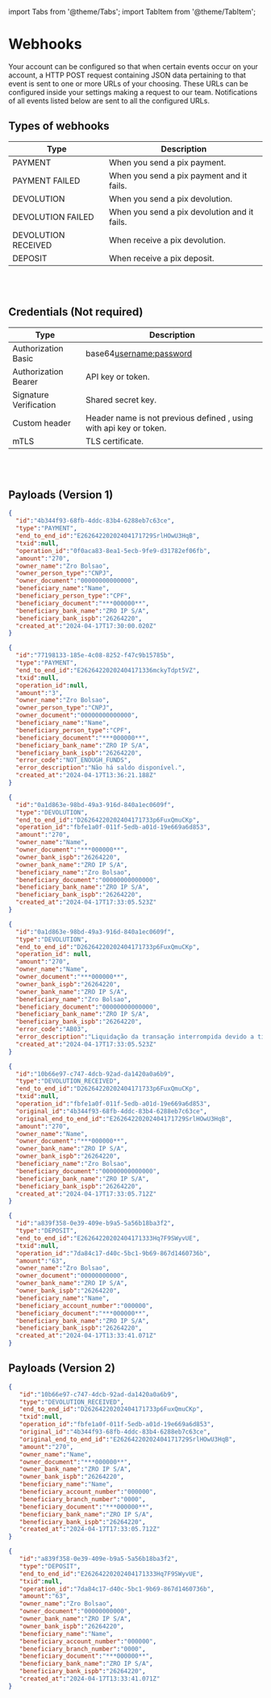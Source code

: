import Tabs from '@theme/Tabs';
import TabItem from '@theme/TabItem';

# Webhooks

Your account can be configured so that when certain events occur on your account, a HTTP POST request containing JSON data pertaining to that event is sent to one or more URLs of your choosing. These URLs can be configured inside your settings making a request to our team. Notifications of all events listed below are sent to all the configured URLs.
<br />

## Types of webhooks

| Type               | Description                                      |
| -------------------|  ------------------------------------------------|
| PAYMENT            | When you send a pix payment.                     |
| PAYMENT FAILED     | When you send a pix payment and it fails.        |
| DEVOLUTION         | When you send a pix devolution.                  |
| DEVOLUTION FAILED  | When you send a pix devolution and it fails.     |
| DEVOLUTION RECEIVED| When receive a pix devolution.                   |
| DEPOSIT            | When receive a pix deposit.                      |
<br /><br />

## Credentials (Not required)

| Type                   | Description                                                       |
|------------------------|-------------------------------------------------------------------|
| Authorization Basic    | base64<username:password>                                         |
| Authorization Bearer   | API key or token.                                                 |
| Signature Verification | Shared secret key.                                                | 
| Custom header          | Header name is not previous defined , using with api key or token.|
| mTLS                   | TLS certificate.                                                  |
<br /><br />

## Payloads (Version 1)
<Tabs>
  <TabItem value="Payment">

```json
{
  "id":"4b344f93-68fb-4ddc-83b4-6288eb7c63ce",
  "type":"PAYMENT",
  "end_to_end_id":"E26264220202404171729SrlHOwU3HqB",
  "txid":null,
  "operation_id":"0f0aca83-8ea1-5ecb-9fe9-d31782ef06fb",
  "amount":"270",
  "owner_name":"Zro Bolsao",
  "owner_person_type":"CNPJ",
  "owner_document":"00000000000000",
  "beneficiary_name":"Name",
  "beneficiary_person_type":"CPF",
  "beneficiary_document":"***000000**",
  "beneficiary_bank_name":"ZRO IP S/A",
  "beneficiary_bank_ispb":"26264220",
  "created_at":"2024-04-17T17:30:00.020Z"
}
```

  </TabItem>
  <TabItem value="Payment Failed">

```json
{
  "id":"77198133-185e-4c08-8252-f47c9b15785b",
  "type":"PAYMENT",
  "end_to_end_id":"E26264220202404171336mckyTdpt5VZ",
  "txid":null,
  "operation_id":null,
  "amount":"3",
  "owner_name":"Zro Bolsao",
  "owner_person_type":"CNPJ",
  "owner_document":"00000000000000",
  "beneficiary_name":"Name",
  "beneficiary_person_type":"CPF",
  "beneficiary_document":"***000000**",
  "beneficiary_bank_name":"ZRO IP S/A",
  "beneficiary_bank_ispb":"26264220",
  "error_code":"NOT_ENOUGH_FUNDS",
  "error_description":"Não há saldo disponível.",
  "created_at":"2024-04-17T13:36:21.188Z"
}
```

  </TabItem>
  <TabItem value="Devolution">

```json
{
  "id":"0a1d863e-98bd-49a3-916d-840a1ec0609f",
  "type":"DEVOLUTION",
  "end_to_end_id":"D26264220202404171733p6FuxQmuCKp",
  "operation_id":"fbfe1a0f-011f-5edb-a01d-19e669a6d853",
  "amount":"270",
  "owner_name":"Name",
  "owner_document":"***000000**",
  "owner_bank_ispb":"26264220",
  "owner_bank_name":"ZRO IP S/A",
  "beneficiary_name":"Zro Bolsao",
  "beneficiary_document":"00000000000000",
  "beneficiary_bank_name":"ZRO IP S/A",
  "beneficiary_bank_ispb":"26264220",
  "created_at":"2024-04-17T17:33:05.523Z"
}
```

  </TabItem>
  <TabItem value="Devolution Failed">

```json
{
  "id":"0a1d863e-98bd-49a3-916d-840a1ec0609f",
  "type":"DEVOLUTION",
  "end_to_end_id":"D26264220202404171733p6FuxQmuCKp",
  "operation_id": null,
  "amount":"270",
  "owner_name":"Name",
  "owner_document":"***000000**",
  "owner_bank_ispb":"26264220",
  "owner_bank_name":"ZRO IP S/A",
  "beneficiary_name":"Zro Bolsao",
  "beneficiary_document":"00000000000000",
  "beneficiary_bank_name":"ZRO IP S/A",
  "beneficiary_bank_ispb":"26264220",
  "error_code":"AB03",
  "error_description":"Liquidação da transação interrompida devido a timeout no SPI.",
  "created_at":"2024-04-17T17:33:05.523Z"
}
```

  </TabItem>
  <TabItem value="Devolution Received">

```json
{
  "id":"10b66e97-c747-4dcb-92ad-da1420a0a6b9",
  "type":"DEVOLUTION_RECEIVED",
  "end_to_end_id":"D26264220202404171733p6FuxQmuCKp",
  "txid":null,
  "operation_id":"fbfe1a0f-011f-5edb-a01d-19e669a6d853",
  "original_id":"4b344f93-68fb-4ddc-83b4-6288eb7c63ce",
  "original_end_to_end_id":"E26264220202404171729SrlHOwU3HqB",
  "amount":"270",
  "owner_name":"Name",
  "owner_document":"***000000**",
  "owner_bank_name":"ZRO IP S/A",
  "owner_bank_ispb":"26264220",
  "beneficiary_name":"Zro Bolsao",
  "beneficiary_document":"00000000000000",
  "beneficiary_bank_name":"ZRO IP S/A",
  "beneficiary_bank_ispb":"26264220",
  "created_at":"2024-04-17T17:33:05.712Z"
}
```

  </TabItem>
  <TabItem value="Deposit">

```json
{
  "id":"a839f358-0e39-409e-b9a5-5a56b18ba3f2",
  "type":"DEPOSIT",
  "end_to_end_id":"E26264220202404171333Hq7F9SWyvUE",
  "txid":null,
  "operation_id":"7da84c17-d40c-5bc1-9b69-867d1460736b",
  "amount":"63",
  "owner_name":"Zro Bolsao",
  "owner_document":"00000000000",
  "owner_bank_name":"ZRO IP S/A",
  "owner_bank_ispb":"26264220",
  "beneficiary_name":"Name",
  "beneficiary_account_number":"000000",
  "beneficiary_document":"***000000**",
  "beneficiary_bank_name":"ZRO IP S/A",
  "beneficiary_bank_ispb":"26264220",
  "created_at":"2024-04-17T13:33:41.071Z"
}
```

  </TabItem>
</Tabs>

## Payloads (Version 2)
<Tabs>
  <TabItem value="Devolution Received">

```json
{
   "id":"10b66e97-c747-4dcb-92ad-da1420a0a6b9",
   "type":"DEVOLUTION_RECEIVED",
   "end_to_end_id":"D26264220202404171733p6FuxQmuCKp",
   "txid":null,
   "operation_id":"fbfe1a0f-011f-5edb-a01d-19e669a6d853",
   "original_id":"4b344f93-68fb-4ddc-83b4-6288eb7c63ce",
   "original_end_to_end_id":"E26264220202404171729SrlHOwU3HqB",
   "amount":"270",
   "owner_name":"Name",
   "owner_document":"***000000**",
   "owner_bank_name":"ZRO IP S/A",
   "owner_bank_ispb":"26264220",
   "beneficiary_name":"Name",
   "beneficiary_account_number":"000000",
   "beneficiary_branch_number":"0000",
   "beneficiary_document":"***000000**",
   "beneficiary_bank_name":"ZRO IP S/A",
   "beneficiary_bank_ispb":"26264220",
   "created_at":"2024-04-17T17:33:05.712Z"
}
```

  </TabItem>
  <TabItem value="Deposit">

```json
{
   "id":"a839f358-0e39-409e-b9a5-5a56b18ba3f2",
   "type":"DEPOSIT",
   "end_to_end_id":"E26264220202404171333Hq7F9SWyvUE",
   "txid":null,
   "operation_id":"7da84c17-d40c-5bc1-9b69-867d1460736b",
   "amount":"63",
   "owner_name":"Zro Bolsao",
   "owner_document":"00000000000",
   "owner_bank_name":"ZRO IP S/A",
   "owner_bank_ispb":"26264220",
   "beneficiary_name":"Name",
   "beneficiary_account_number":"000000",
   "beneficiary_branch_number":"0000",
   "beneficiary_document":"***000000**",
   "beneficiary_bank_name":"ZRO IP S/A",
   "beneficiary_bank_ispb":"26264220",
   "created_at":"2024-04-17T13:33:41.071Z"
}
```

  </TabItem>
</Tabs>